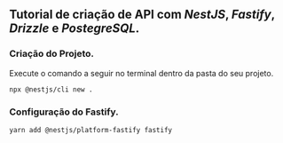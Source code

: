 ## Tutorial de criação de API com *NestJS*, *Fastify*, *Drizzle* e *PostegreSQL*.

### Criação do Projeto.

Execute o comando a seguir no terminal dentro da pasta do seu projeto.

```shell
npx @nestjs/cli new .
```

### Configuração do Fastify.

```shell
yarn add @nestjs/platform-fastify fastify
```
